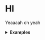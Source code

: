 # HI
Yeaaaah
oh yeah
<details>
  <summary><b>Examples</b></summary>
  <ul>
    <li><a href="/examples/data-fetch">:eyes:</a></li>
  </ul>
</details>
